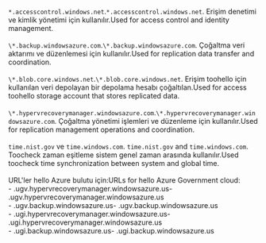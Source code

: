 <span data-ttu-id="130a0-101">``*.accesscontrol.windows.net``.</span><span class="sxs-lookup"><span data-stu-id="130a0-101">``*.accesscontrol.windows.net``.</span></span> <span data-ttu-id="130a0-102">Erişim denetimi ve kimlik yönetimi için kullanılır.</span><span class="sxs-lookup"><span data-stu-id="130a0-102">Used for access control and identity management.</span></span><br/><br/><span data-ttu-id="130a0-103">``\*.backup.windowsazure.com``.</span><span class="sxs-lookup"><span data-stu-id="130a0-103">``\*.backup.windowsazure.com``.</span></span> <span data-ttu-id="130a0-104">Çoğaltma veri aktarımı ve düzenlemesi için kullanılır.</span><span class="sxs-lookup"><span data-stu-id="130a0-104">Used for replication data transfer and coordination.</span></span> <br/><br/> <span data-ttu-id="130a0-105">``\*.blob.core.windows.net``.</span><span class="sxs-lookup"><span data-stu-id="130a0-105">``\*.blob.core.windows.net``.</span></span> <span data-ttu-id="130a0-106">Erişim toohello için kullanılan veri depolayan bir depolama hesabı çoğaltılan.</span><span class="sxs-lookup"><span data-stu-id="130a0-106">Used for access toohello storage account that stores replicated data.</span></span><br/><br/> <span data-ttu-id="130a0-107">``\*.hypervrecoverymanager.windowsazure.com``.</span><span class="sxs-lookup"><span data-stu-id="130a0-107">``\*.hypervrecoverymanager.windowsazure.com``.</span></span> <span data-ttu-id="130a0-108">Çoğaltma yönetimi işlemleri ve düzenleme için kullanılır.</span><span class="sxs-lookup"><span data-stu-id="130a0-108">Used for replication management operations and coordination.</span></span><br/><br/><span data-ttu-id="130a0-109">
``time.nist.gov`` ve ``time.windows.com``.</span><span class="sxs-lookup"><span data-stu-id="130a0-109">
``time.nist.gov`` and ``time.windows.com``.</span></span> <span data-ttu-id="130a0-110">Toocheck zaman eşitleme sistem genel zaman arasında kullanılır.</span><span class="sxs-lookup"><span data-stu-id="130a0-110">Used toocheck time synchronization between system and global time.</span></span>
<br/><br/>
<span data-ttu-id="130a0-111">URL'ler hello Azure bulutu için:</span><span class="sxs-lookup"><span data-stu-id="130a0-111">URLs for hello Azure Government cloud:</span></span><br/><span data-ttu-id="130a0-112">- .ugv.hypervrecoverymanager.windowsazure.us</span><span class="sxs-lookup"><span data-stu-id="130a0-112">- .ugv.hypervrecoverymanager.windowsazure.us</span></span><br/><span data-ttu-id="130a0-113">- .ugv.backup.windowsazure.us</span><span class="sxs-lookup"><span data-stu-id="130a0-113">- .ugv.backup.windowsazure.us</span></span><br/><span data-ttu-id="130a0-114">- .ugi.hypervrecoverymanager.windowsazure.us</span><span class="sxs-lookup"><span data-stu-id="130a0-114">- .ugi.hypervrecoverymanager.windowsazure.us</span></span><br/><span data-ttu-id="130a0-115">- .ugi.backup.windowsazure.us</span><span class="sxs-lookup"><span data-stu-id="130a0-115">- .ugi.backup.windowsazure.us</span></span>
